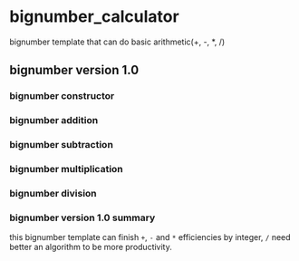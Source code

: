 # bignumber_calculator
bignumber template that can do basic arithmetic(+, -, *, /)

## bignumber version 1.0

### bignumber constructor

### bignumber addition

### bignumber subtraction

### bignumber multiplication

### bignumber division

### bignumber version 1.0 summary

this bignumber template can finish <code>+</code>, <code>-</code> and <code>*</code> efficiencies by integer, <code>/</code> need better    an algorithm to be more productivity.
